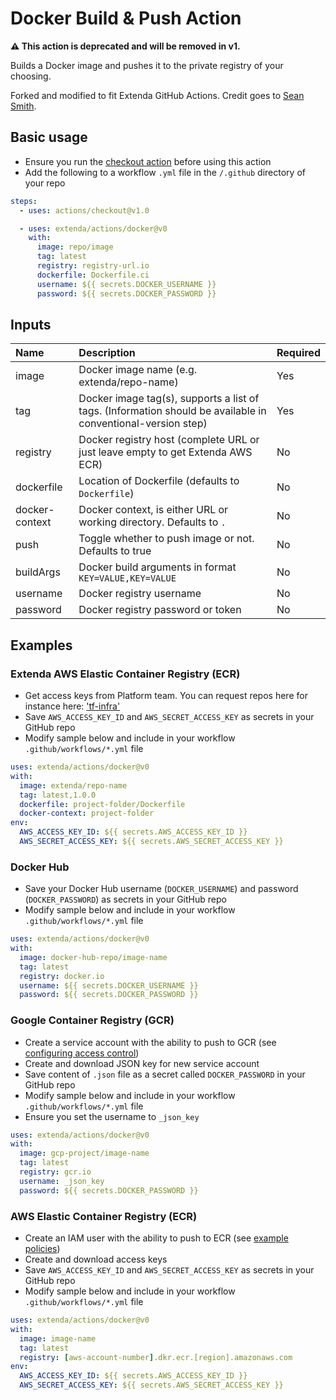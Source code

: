 # Docker Build & Push Action

**:warning: This action is deprecated and will be removed in v1.**

Builds a Docker image and pushes it to the private registry of your choosing.

Forked and modified to fit Extenda GitHub Actions.
Credit goes to [Sean Smith](https://github.com/mr-smithers-excellent/docker-build-push).

## Basic usage

* Ensure you run the [checkout action](https://github.com/actions/checkout) before using this action
* Add the following to a workflow `.yml` file in the `/.github` directory of your repo
```yaml
steps:
  - uses: actions/checkout@v1.0

  - uses: extenda/actions/docker@v0
    with:
      image: repo/image
      tag: latest
      registry: registry-url.io
      dockerfile: Dockerfile.ci
      username: ${{ secrets.DOCKER_USERNAME }}
      password: ${{ secrets.DOCKER_PASSWORD }}
```

## Inputs

| Name           | Description                                                                                                  | Required |
|:---------------|:-------------------------------------------------------------------------------------------------------------|:---------|
| image          | Docker image name (e.g. extenda/repo-name)                                                                   | Yes      |
| tag            | Docker image tag(s), supports a list of tags. (Information should be available in conventional-version step) | Yes      |
| registry       | Docker registry host (complete URL or just leave empty to get Extenda AWS ECR)                               | No       |
| dockerfile     | Location of Dockerfile (defaults to `Dockerfile`)                                                            | No       |
| docker-context | Docker context, is either URL or working directory. Defaults to `.`                                          | No       |
| push           | Toggle whether to push image or not. Defaults to true                                                        | No       |
| buildArgs      | Docker build arguments in format `KEY=VALUE,KEY=VALUE`                                                       | No       |
| username       | Docker registry username                                                                                     | No       |
| password       | Docker registry password or token                                                                            | No       |

## Examples

### Extenda AWS Elastic Container Registry (ECR)

* Get access keys from Platform team. You can request repos here for instance here: ['tf-infra'](https://github.com/extenda/tf-infra/blob/master/non-prod/eu-west-1/shared/ecr/ecr.yaml)
* Save `AWS_ACCESS_KEY_ID` and `AWS_SECRET_ACCESS_KEY` as secrets in your GitHub repo
* Modify sample below and include in your workflow `.github/workflows/*.yml` file

```yaml
uses: extenda/actions/docker@v0
with:
  image: extenda/repo-name
  tag: latest,1.0.0
  dockerfile: project-folder/Dockerfile
  docker-context: project-folder
env:
  AWS_ACCESS_KEY_ID: ${{ secrets.AWS_ACCESS_KEY_ID }}
  AWS_SECRET_ACCESS_KEY: ${{ secrets.AWS_SECRET_ACCESS_KEY }}
```

### Docker Hub

* Save your Docker Hub username (`DOCKER_USERNAME`) and password (`DOCKER_PASSWORD`) as secrets in your GitHub repo
* Modify sample below and include in your workflow `.github/workflows/*.yml` file

```yaml
uses: extenda/actions/docker@v0
with:
  image: docker-hub-repo/image-name
  tag: latest
  registry: docker.io
  username: ${{ secrets.DOCKER_USERNAME }}
  password: ${{ secrets.DOCKER_PASSWORD }}
```

### Google Container Registry (GCR)

* Create a service account with the ability to push to GCR (see [configuring access control](https://cloud.google.com/container-registry/docs/access-control))
* Create and download JSON key for new service account
* Save content of `.json` file as a secret called `DOCKER_PASSWORD` in your GitHub repo
* Modify sample below and include in your workflow `.github/workflows/*.yml` file
* Ensure you set the username to `_json_key`

```yaml
uses: extenda/actions/docker@v0
with:
  image: gcp-project/image-name
  tag: latest
  registry: gcr.io
  username: _json_key
  password: ${{ secrets.DOCKER_PASSWORD }}
```

### AWS Elastic Container Registry (ECR)

* Create an IAM user with the ability to push to ECR (see [example policies](https://docs.aws.amazon.com/AmazonECR/latest/userguide/ecr_managed_policies.html))
* Create and download access keys
* Save `AWS_ACCESS_KEY_ID` and `AWS_SECRET_ACCESS_KEY` as secrets in your GitHub repo
* Modify sample below and include in your workflow `.github/workflows/*.yml` file

```yaml
uses: extenda/actions/docker@v0
with:
  image: image-name
  tag: latest
  registry: [aws-account-number].dkr.ecr.[region].amazonaws.com
env:
  AWS_ACCESS_KEY_ID: ${{ secrets.AWS_ACCESS_KEY_ID }}
  AWS_SECRET_ACCESS_KEY: ${{ secrets.AWS_SECRET_ACCESS_KEY }}
```
